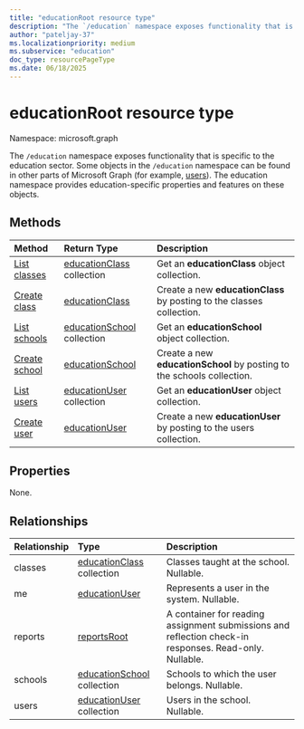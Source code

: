```yaml
---
title: "educationRoot resource type"
description: "The `/education` namespace exposes functionality that is specific to the education sector. "
author: "pateljay-37"
ms.localizationpriority: medium
ms.subservice: "education"
doc_type: resourcePageType
ms.date: 06/18/2025
---
```


# educationRoot resource type

Namespace: microsoft.graph

The `/education` namespace exposes functionality that is specific to the education sector.
Some objects in the `/education` namespace can be found in other parts of Microsoft Graph (for example, [users](user.md)). The education namespace provides education-specific properties and features on these objects.

## Methods

|Method|Return Type|Description|
|:---------------|:--------|:----------|
|[List classes](../api/educationclass-list.md) |[educationClass](educationclass.md) collection| Get an **educationClass** object collection.|
|[Create class](../api/educationclass-post.md) |[educationClass](educationclass.md)| Create a new **educationClass** by posting to the classes collection.|
|[List schools](../api/educationschool-list.md) |[educationSchool](educationschool.md) collection| Get an **educationSchool** object collection.|
|[Create school](../api/educationschool-post.md) |[educationSchool](educationschool.md)| Create a new **educationSchool** by posting to the schools collection.|
|[List users](../api/educationuser-list.md) |[educationUser](educationuser.md) collection| Get an **educationUser** object collection.|
|[Create user](../api/educationuser-post.md) |[educationUser](educationuser.md)| Create a new **educationUser** by posting to the users collection.|

## Properties

None.

## Relationships

|Relationship|Type|Description|
|:---------------|:--------|:----------|
|classes|[educationClass](educationclass.md) collection| Classes taught at the school. Nullable.|
|me|[educationUser](educationuser.md)| Represents a user in the system. Nullable.|
|reports|[reportsRoot](../resources/reportsroot.md)|A container for reading assignment submissions and reflection check-in responses. Read-only. Nullable. |
|schools|[educationSchool](educationschool.md) collection| Schools to which the user belongs. Nullable.|
|users|[educationUser](educationuser.md) collection| Users in the school. Nullable.|

<!-- uuid: 8fcb5dbc-d5aa-4681-8e31-b001d5168d79
2015-10-25 14:57:30 UTC -->
<!--
{
  "type": "#page.annotation",
  "description": "educationRoot resource",
  "keywords": "",
  "section": "documentation",
  "tocPath": "",
  "suppressions": []
}
-->


